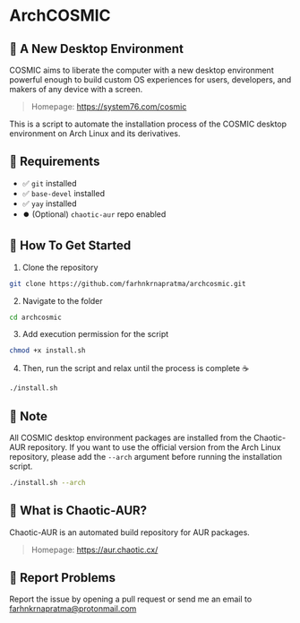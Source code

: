 # ArchCOSMIC

## 🔮 A New Desktop Environment

COSMIC aims to liberate the computer with a new desktop environment powerful enough to build custom OS experiences for users, developers, and makers of any device with a screen.

> Homepage: https://system76.com/cosmic

This is a script to automate the installation process of the COSMIC desktop
environment on Arch Linux and its derivatives.

## 📍 Requirements

- ✅ `git` installed
- ✅ `base-devel` installed
- ✅ `yay` installed
- ⏺️ (Optional) `chaotic-aur` repo enabled

## 🚀 How To Get Started

1. Clone the repository

```bash
git clone https://github.com/farhnkrnapratma/archcosmic.git
```

2. Navigate to the folder

```bash
cd archcosmic
```

3. Add execution permission for the script

```bash
chmod +x install.sh
```

4. Then, run the script and relax until the process is complete ☕

```bash
./install.sh
```

## 📖 Note

All COSMIC desktop environment packages are installed from the Chaotic-AUR
repository. If you want to use the official version from the Arch Linux
repository, please add the `--arch` argument before running the installation
script.

```bash
./install.sh --arch
```

## 🤔 What is Chaotic-AUR?

Chaotic-AUR is an automated build repository for AUR packages.

> Homepage: https://aur.chaotic.cx/

## 🐞 Report Problems

Report the issue by opening a pull request or send me an email to [farhnkrnapratma@protonmail.com](farhnkrnapratma@protonmail.com)
